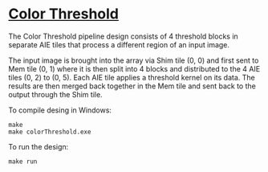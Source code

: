 <!---//===- README.md --------------------------*- Markdown -*-===//
//
// This file is licensed under the Apache License v2.0 with LLVM Exceptions.
// See https://llvm.org/LICENSE.txt for license information.
// SPDX-License-Identifier: Apache-2.0 WITH LLVM-exception
//
// Copyright (C) 2022, Advanced Micro Devices, Inc.
// 
//===----------------------------------------------------------------------===//-->

# <ins>Color Threshold</ins>

The Color Threshold pipeline design consists of 4 threshold blocks in separate AIE tiles that process a different region of an input image. 

The input image is brought into the array via Shim tile (0, 0) and first sent to Mem tile (0, 1) where it is then split into 4 blocks and distributed to the 4 AIE tiles (0, 2) to (0, 5). Each AIE tile applies a threshold kernel on its data. The results are then merged back together in the Mem tile and sent back to the output through the Shim tile.

To compile desing in Windows:
```
make
make colorThreshold.exe
```

To run the design:
```
make run
```
